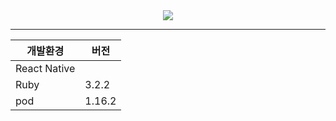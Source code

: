 <div align="center">
    <img src="https://capsule-render.vercel.app/api?type=rect&color=0:A7F0E7,300:EBF8F5&height=180&text=Seedzip%20🌱&animation=fadeIn&fontColor=000000&fontSize=60" />
</div>

----

| **개발환경** | **버전** |
| ------------ | -------- |
| React Native |   |
| Ruby         | 3.2.2    |
| pod          | 1.16.2   |
